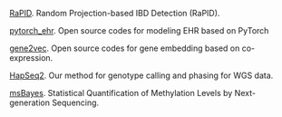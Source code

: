 
[RaPID](https://github.com/ZhiGroup/RaPID). Random Projection-based IBD Detection (RaPID).

[pytorch_ehr](https://github.com/ZhiGroup/pytorch_ehr). Open source codes for modeling EHR based on PyTorch
 
[gene2vec](https://github.com/jingcheng-du/Gene2vec). Open source codes for gene embedding based on co-expression.
 
[HapSeq2](https://github.com/ZhiGroup/HapSeq2). Our method for genotype calling and phasing for WGS data. 

[msBayes](https://github.com/ZhiGroup/msBayes). Statistical Quantification of Methylation Levels by Next-generation Sequencing.

